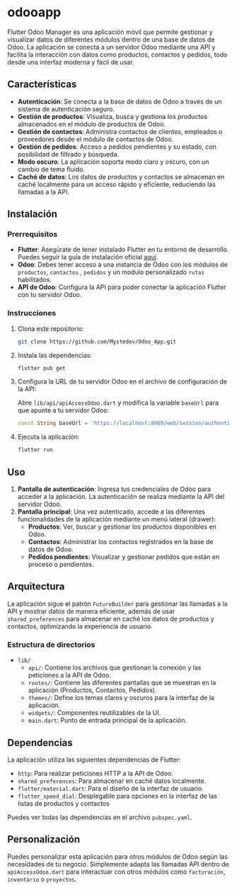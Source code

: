 # odooapp

Flutter Odoo Manager es una aplicación móvil que permite gestionar y visualizar datos de diferentes módulos dentro de una base de datos de Odoo. La aplicación se conecta a un servidor Odoo mediante una API y facilita la interacción con datos como productos, contactos y pedidos, todo desde una interfaz moderna y fácil de usar.

## Características

- **Autenticación**: Se conecta a la base de datos de Odoo a través de un sistema de autenticación seguro.
- **Gestión de productos**: Visualiza, busca y gestiona los productos almacenados en el módulo de productos de Odoo.
- **Gestión de contactos**: Administra contactos de clientes, empleados o proveedores desde el módulo de contactos de Odoo.
- **Gestión de pedidos**: Acceso a pedidos pendientes y su estado, con posibilidad de filtrado y búsqueda.
- **Modo oscuro**: La aplicación soporta modo claro y oscuro, con un cambio de tema fluido.
- **Caché de datos**: Los datos de productos y contactos se almacenan en caché localmente para un acceso rápido y eficiente, reduciendo las llamadas a la API.

## Instalación

### Prerrequisitos

- **Flutter**: Asegúrate de tener instalado Flutter en tu entorno de desarrollo. Puedes seguir la guía de instalación oficial [aquí](https://flutter.dev/docs/get-started/install).
- **Odoo**: Debes tener acceso a una instancia de Odoo con los módulos de `productos`, `contactos` , `pedidos` y un modulo personalizado  `rutas` habilitados.
- **API de Odoo**: Configura la API para poder conectar la aplicación Flutter con tu servidor Odoo.

### Instrucciones

1. Clona este repositorio:

    ```bash
    git clone https://github.com/Mystedev/Odoo_App.git
    ```

2. Instala las dependencias:

    ```bash
    flutter pub get
    ```

3. Configura la URL de tu servidor Odoo en el archivo de configuración de la API:

    Abre `lib/api/apiAccessOdoo.dart` y modifica la variable `baseUrl` para que apunte a tu servidor Odoo:

    ```dart
    const String baseUrl = 'https://localhost:8069/web/session/authenticate';
    ```

4. Ejecuta la aplicación:

    ```bash
    flutter run
    ```

## Uso

1. **Pantalla de autenticación**: Ingresa tus credenciales de Odoo para acceder a la aplicación. La autenticación se realiza mediante la API del servidor Odoo.
2. **Pantalla principal**: Una vez autenticado, accede a las diferentes funcionalidades de la aplicación mediante un menú lateral (drawer):
   - **Productos**: Ver, buscar y gestionar los productos disponibles en Odoo.
   - **Contactos**: Administrar los contactos registrados en la base de datos de Odoo.
   - **Pedidos pendientes**: Visualizar y gestionar pedidos que están en proceso o pendientes.

## Arquitectura

La aplicación sigue el patrón `FutureBuilder` para gestionar las llamadas a la API y mostrar datos de manera eficiente, además de usar `shared_preferences` para almacenar en caché los datos de productos y contactos, optimizando la experiencia de usuario.

### Estructura de directorios

- `lib/`
  - `api/`: Contiene los archivos que gestionan la conexión y las peticiones a la API de Odoo.
  - `routes/`: Contiene las diferentes pantallas que se muestran en la aplicación (Productos, Contactos, Pedidos).
  - `themes/`: Define los temas claros y oscuros para la interfaz de la aplicación.
  - `widgets/`: Componentes reutilizables de la UI.
  - `main.dart`: Punto de entrada principal de la aplicación.

## Dependencias

La aplicación utiliza las siguientes dependencias de Flutter:

- `http`: Para realizar peticiones HTTP a la API de Odoo.
- `shared_preferences`: Para almacenar en caché datos localmente.
- `flutter/material.dart`: Para el diseño de la interfaz de usuario.
- `flutter_speed_dial`: Desplegable para opciones en la interfaz de las listas de productos y contactos

Puedes ver todas las dependencias en el archivo `pubspec.yaml`.

## Personalización

Puedes personalizar esta aplicación para otros módulos de Odoo según las necesidades de tu negocio. Simplemente adapta las llamadas API dentro de `apiAccessOdoo.dart` para interactuar con otros módulos como `facturación`, `inventario` o `proyectos`.